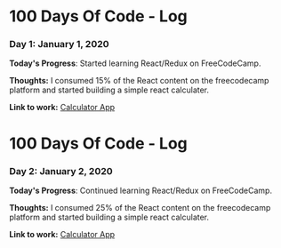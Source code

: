 # 100 Days Of Code - Log

### Day 1: January 1, 2020

**Today's Progress**: Started learning React/Redux on FreeCodeCamp.

**Thoughts:** I consumed 15% of the React content on the freecodecamp platform and started building a simple react calculater.

**Link to work:** [Calculator App](#)



# 100 Days Of Code - Log

### Day 2: January 2, 2020

**Today's Progress**: Continued learning React/Redux on FreeCodeCamp.

**Thoughts:** I consumed 25% of the React content on the freecodecamp platform and started building a simple react calculater.

**Link to work:** [Calculator App](#)

